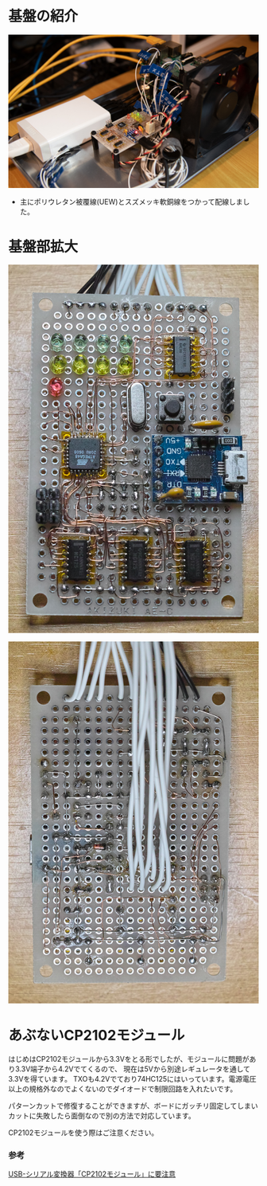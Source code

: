 # 基盤の紹介

![photo1](resources/photo1.jpg)

* 主にポリウレタン被覆線(UEW)とスズメッキ軟銅線をつかって配線しました。

# 基盤部拡大

![board1](resources/board1.jpg)

![board2](resources/board2.jpg)

# あぶないCP2102モジュール

はじめはCP2102モジュールから3.3Vをとる形でしたが、モジュールに問題があり3.3V端子から4.2Vでてくるので、
現在は5Vから別途レギュレータを通して3.3Vを得ています。
TXOも4.2Vでており74HC125にはいっています。電源電圧以上の規格外なのでよくないのでダイオードで制限回路を入れたいです。

パターンカットで修復することができますが、ボードにガッチリ固定してしまいカットに失敗したら面倒なので別の方法で対応しています。

CP2102モジュールを使う際はご注意ください。

### 参考

[USB-シリアル変換器「CP2102モジュール」に要注意](https://ehbtj.com/electronics/beware-of-cp2102-module/)

